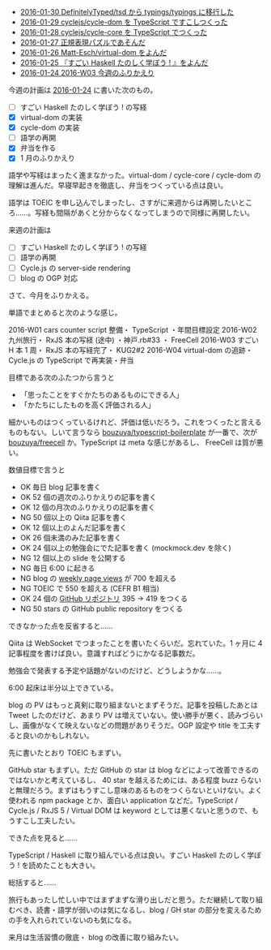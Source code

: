 - [2016-01-30 DefinitelyTyped/tsd から typings/typings に移行した][2016-01-30]
- [2016-01-29 cyclejs/cycle-dom を TypeScript ですこしつくった][2016-01-29]
- [2016-01-28 cyclejs/cycle-core を TypeScript でつくった][2016-01-28]
- [2016-01-27 正規表現パズルであそんだ][2016-01-27]
- [2016-01-26 Matt-Esch/virtual-dom をよんだ][2016-01-26]
- [2016-01-25 『すごい Haskell たのしく学ぼう ! 』をよんだ][2016-01-25]
- [2016-01-24 2016-W03 今週のふりかえり][2016-01-24]

今週の計画は [2016-01-24][] に書いた次のもの。

- [ ] すごい Haskell たのしく学ぼう ! の写経
- [x] virtual-dom の実装
- [x] cycle-dom の実装
- [ ] 語学の再開
- [x] 弁当を作る
- [x] 1 月のふりかえり

語学や写経はまったく進まなかった。virtual-dom / cycle-core / cycle-dom の理解は進んだ。早寝早起きを徹底し、弁当をつくっている点は良い。

語学は TOEIC を申し込んでしまったし、さすがに来週からは再開したいところ……。写経も間隔があくと分からなくなってしまうので同様に再開したい。

来週の計画は

- [ ] すごい Haskell たのしく学ぼう ! の写経
- [ ] 語学の再開
- [ ] Cycle.js の server-side rendering
- [ ] blog の OGP 対応

さて、今月をふりかえる。

単語でまとめると次のような感じ。

2016-W01 cars counter script 整備・ TypeScript ・年間目標設定
2016-W02 九州旅行・ RxJS 本の写経 (途中) ・神戸.rb#33 ・ FreeCell
2016-W03 すごい H 本 1 周・ RxJS 本の写経完了・ KUG2#2
2016-W04 virtual-dom の追跡・ Cycle.js の TypeScript で再実装・弁当

目標である次のふたつから言うと

- 「思ったことをすぐかたちのあるものにできる人」
- 「かたちにしたものを高く評価される人」

細かいものはつくっているけれど、評価は低いだろう。これをつくったと言えるものもない。しいて言うなら [bouzuya/typescript-boilerplate][] が一番で、次が [bouzuya/freecell][] か。TypeScript は meta な感じがあるし、 FreeCell は質が悪い。

数値目標で言うと

- OK 毎日 blog 記事を書く
- OK 52 個の週次のふりかえりの記事を書く
- OK 12 個の月次のふりかえりの記事を書く
- NG 50 個以上の Qiita 記事を書く
- OK 12 個以上のよんだ記事を書く
- OK 26 個未満のみた記事を書く
- OK 24 個以上の勉強会にでた記事を書く (mockmock.dev を除く)
- NG 12 個以上の slide を公開する
- NG 毎日 6:00 に起きる
- NG blog の [weekly page views](http://graph.hatena.ne.jp/bouzuya/weekly-pageviews/)  が 700 を超える
- NG TOEIC で 550 を超える (CEFR B1 相当)
- OK 24 個の [GitHub リポジトリ](http://graph.hatena.ne.jp/bouzuya/GitHub%20Public%20Repos/) 395 → 419 をつくる
- NG 50 stars の GitHub public repository をつくる

できなかった点を反省すると……

Qiita は WebSocket でつまったことを書いたくらいだ。忘れていた。1 ヶ月に 4 記事程度を書けば良い。意識すればどうにかなる記事数だ。

勉強会で発表する予定や話題がないのだけど、どうしようかな……。

6:00 起床は半分以上できている。

blog の PV はもっと真剣に取り組まないとまずそうだ。記事を投稿したあとは Tweet したのだけど、あまり PV は増えていない。使い勝手が悪く、読みづらいし、画像がなくて映えないなどの問題がありそうだ。OGP 設定や title を工夫すると良いのかもしれない。

先に書いたとおり TOEIC もまずい。

GitHub star もまずい。ただ GitHub の star は blog などによって改善できるのではないかと考えているし、 40 star を越えるためには、ある程度 buzz らないと無理だろう。まずはもうすこし意味のあるものをつくらないといけない。よく使われる npm package とか、面白い application などだ。TypeScript / Cycle.js / RxJS 5 / Virtual DOM は keyword としては悪くないと思うので、もうすこし工夫したい。

できた点を見ると……

TypeScript / Haskell に取り組んでいる点は良い。すごい Haskell たのしく学ぼう ! を読めたことも大きい。

総括すると……

旅行もあったし忙しい中ではまずまずな滑り出しだと思う。ただ継続して取り組むべき、読書・語学が弱いのは気になるし、blog / GH star の部分を変えるための手を入れられていないのも気になる。

来月は生活習慣の徹底・ blog の改善に取り組みたい。

[2016-01-24]: http://blog.bouzuya.net/2016/01/24/
[2016-01-25]: http://blog.bouzuya.net/2016/01/25/
[2016-01-26]: http://blog.bouzuya.net/2016/01/26/
[2016-01-27]: http://blog.bouzuya.net/2016/01/27/
[2016-01-28]: http://blog.bouzuya.net/2016/01/28/
[2016-01-29]: http://blog.bouzuya.net/2016/01/29/
[2016-01-30]: http://blog.bouzuya.net/2016/01/30/
[bouzuya/freecell]: https://github.com/bouzuya/freecell
[bouzuya/typescript-boilerplate]: https://github.com/bouzuya/typescript-boilerplate
